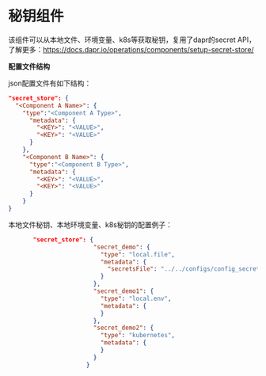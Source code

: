 # 秘钥组件
该组件可以从本地文件、环境变量、k8s等获取秘钥，复用了dapr的secret API，了解更多：https://docs.dapr.io/operations/components/setup-secret-store/

**配置文件结构**

json配置文件有如下结构：
```json
"secret_store": {
  "<Component A Name>": {
    "type":"<Component A Type>",
      "metadata": {
        "<KEY>": "<VALUE>",
        "<KEY>": "<VALUE>"
      }
    },
    "<Component B Name>": {
      "type":"<Component B Type>",
      "metadata": {
        "<KEY>": "<VALUE>",
        "<KEY>": "<VALUE>"
      }
    }
}
```
本地文件秘钥、本地环境变量、k8s秘钥的配置例子：
```json
       "secret_store": {
                        "secret_demo": {
                          "type": "local.file",
                          "metadata": {
                            "secretsFile": "../../configs/config_secret_local_file.json"
                          }
                        },
                        "secret_demo1": {
                          "type": "local.env",
                          "metadata": {
                          }
                        },
                        "secret_demo2": {
                          "type": "kubernetes",
                          "metadata": {
                          }
                        }
                      }
```